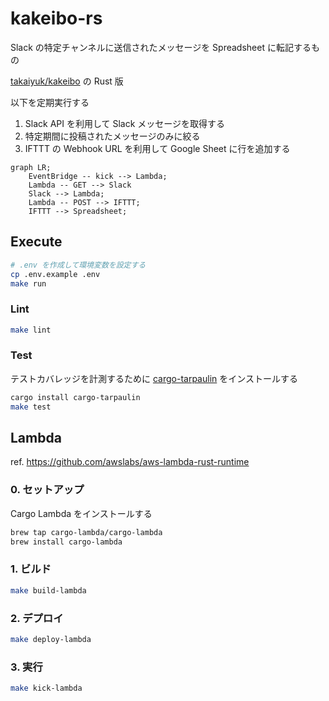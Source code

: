 # kakeibo-rs

Slack の特定チャンネルに送信されたメッセージを Spreadsheet に転記するもの

[takaiyuk/kakeibo](https://github.com/takaiyuk/kakeibo) の Rust 版

以下を定期実行する

1. Slack API を利用して Slack メッセージを取得する
2. 特定期間に投稿されたメッセージのみに絞る
3. IFTTT の Webhook URL を利用して Google Sheet に行を追加する

```mermaid
graph LR;
    EventBridge -- kick --> Lambda;
    Lambda -- GET --> Slack
    Slack --> Lambda;
    Lambda -- POST --> IFTTT;
    IFTTT --> Spreadsheet;
```

## Execute

```sh
# .env を作成して環境変数を設定する
cp .env.example .env
make run
```

### Lint

```sh
make lint
```

### Test

テストカバレッジを計測するために [cargo-tarpaulin](https://github.com/xd009642/tarpaulin) をインストールする

```sh
cargo install cargo-tarpaulin
make test
```

## Lambda

ref. https://github.com/awslabs/aws-lambda-rust-runtime

### 0. セットアップ

Cargo Lambda をインストールする

```sh
brew tap cargo-lambda/cargo-lambda
brew install cargo-lambda
```

### 1. ビルド

```sh
make build-lambda
```

### 2. デプロイ

```sh
make deploy-lambda
```

### 3. 実行

```sh
make kick-lambda
```
